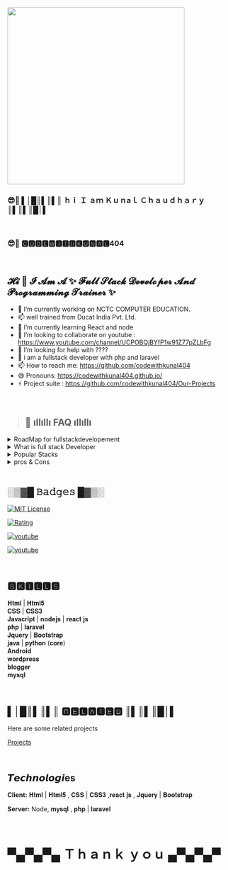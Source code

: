 <img src="https://avatars.githubusercontent.com/u/96905815?s=400&u=553c5881b1c1c05f3243bf2ff49fd054692238b5&v=4" width="400px" > 



### 😎🚀 ▌│█║▌║▌║ ｈｉ Ｉ ａｍ Ｋｕｎaｌ Ｃｈａｕｄｈａｒｙ ║▌║▌║█│▌
<br>

### 😎🚀 🅲🅾🅳🅴🆆🅸🆃🅷🅺🆄🅽🅰🅻404
<br>


## 𝓗𝓲 👋 𝓘 𝓐𝓶 𝓐 ✨ 𝓕𝓾𝓵𝓵 𝓢𝓽𝓪𝓬𝓴 𝓓𝓮𝓿𝓮𝓵𝓸𝓹𝓮𝓻 𝓐𝓷𝓭 𝓟𝓻𝓸𝓰𝓻𝓪𝓶𝓶𝓲𝓷𝓰 𝓣𝓻𝓪𝓲𝓷𝓮𝓻 ✨
- 🔭 I’m currently working on NCTC COMPUTER EDUCATION.
- 📫 well trained from Ducat India Pvt. Ltd.
- 🌱 I’m currently learning React and node
- 👯 I’m looking to collaborate on youtube : https://www.youtube.com/channel/UCPOBQjBYfP1w91Z77pZLbFg
- 🤔 I’m looking for help with ????
- 💬 i am a fullstack developer with php and laravel
- 📫 How to reach me: https://github.com/codewithkunal404
- 😄 Pronouns: https://codewithkunal404.github.io/
- ⚡ Project suite : https://github.com/codewithkunal404/Our-Projects


<br>

>## 🤔 ıllıllı FAQ ıllıllı


<details>

<summary>RoadMap for fullstackdevelopement</summary>

### Front End(Client Software)

- HTML
- CSS
- Bootstrap
- W3.CSS
- JavaScript
- ES5
- HTML DOM
- JSON
- XML
- jQuery
- Angular
- React
- Backbone.js
- Ember.js
- Redux
- Storybook
- GraphQL
- Meteor.js
- Grunt
- Gulp
   
### Back End(Server Software)
   
- PHP
- ASP
- C++
- C#
- Java
- Python
- Node.js
- Express.js
- Ruby
- REST
- Go
- SQL
- MongoDB
- Sass
- Less
- Firebase.com

</details>

<details>


<summary>What is full stack Developer</summary>
Full Stack Web Developer
> A full stack web developer is a person who can develop both client and server software.

In addition to mastering HTML and CSS, he/she also knows how to:

- Program a browser (like using JavaScript, jQuery, Angular, or Vue)
- Program a server (like using PHP, ASP, Python, or Node)
- Program a database (like using SQL, SQLite, or MongoDB)

</details>

<details>

<summary>Popular Stacks</summary>

- LAMP stack: JavaScript - Linux - Apache - MySQL - PHP
- LEMP stack: JavaScript - Linux - Nginx - MySQL - PHP
- MEAN stack: JavaScript - MongoDB - Express - AngularJS - Node.js
- Django stack: JavaScript - Python - Django - MySQL
- Ruby on Rails: JavaScript - Ruby - SQLite - Rails

</details>

<details>
<summary>pros & Cons</summary>
   
>## Advantages
   
> The advantage of being a full stack web developer is:

- You can master all the techniques involved in a development project
- You can make a prototype very rapidly
- You can provide help to all the team members
- You can reduce the cost of the project
- You can reduce the time used for team communication
- You can switch between front and back end development based on requirements
- You can better understand all aspects of new and upcoming technologies

>## Disadvantages
- The solution chosen can be wrong for the project
- The solution chosen can be dependent on developer skills
- The solution can generate a key person risk
- Being a full stack developer is increasingly complex

</details>

<br>

## ░▒▓█ 𝙱𝚊𝚍𝚐𝚎𝚜 █▓▒░


[![MIT License](https://img.shields.io/badge/License-MIT-green.svg)](https://github.com/codewithkunal404/Our-Projects/blob/main/LICENSE)

[![Rating](https://img.shields.io/amo/stars/dustman)](https://github.com/codewithkunal404)

[![youtube](https://img.shields.io/youtube/channel/views/UCPOBQjBYfP1w91Z77pZLbFg?label=youtube&style=social)](https://www.youtube.com/channel/UCPOBQjBYfP1w91Z77pZLbFg)

[![youtube](https://img.shields.io/powershellgallery/dt/Azure.Storage)](https://github.com/codewithkunal404)

<br>

## 🆂🅺🅸🅻🅻🆂

 𝐇𝐭𝐦𝐥 | 𝐇𝐭𝐦𝐥𝟓 
 <br>
 𝐂𝐒𝐒 | 𝐂𝐒𝐒𝟑
 <br>
 𝐉𝐚𝐯𝐚𝐜𝐫𝐢𝐩𝐭 | 𝐧𝐨𝐝𝐞𝐣𝐬 | 𝐫𝐞𝐚𝐜𝐭 𝐣𝐬 
 <br>
 𝐩𝐡𝐩 | 𝐥𝐚𝐫𝐚𝐯𝐞𝐥 
 <br>
 𝐉𝐪𝐮𝐞𝐫𝐲 | 𝐁𝐨𝐨𝐭𝐬𝐭𝐫𝐚𝐩 
 <br>
 𝐣𝐚𝐯𝐚 | 𝐩𝐲𝐭𝐡𝐨𝐧 (𝐜𝐨𝐫𝐞) 
 <br>
 𝐀𝐧𝐝𝐫𝐨𝐢𝐝 
 <br>
 𝐰𝐨𝐫𝐝𝐩𝐫𝐞𝐬𝐬
 <br>
 𝐛𝐥𝐨𝐠𝐠𝐞𝐫 
 <br>
 𝐦𝐲𝐬𝐪𝐥
 
 <br>
 

## ▌│█║▌║▌║ 🆁🅴🅻🅰🆃🅴🅳 ║▌║▌║█│▌

Here are some related projects

[Projects](https://github.com/codewithkunal404/Our-Projects)

<br>


##  𝙏𝙚𝙘𝙝𝙣𝙤𝙡𝙤𝙜𝙞es

**Client:** 𝐇𝐭𝐦𝐥 | 𝐇𝐭𝐦𝐥𝟓 ,  𝐂𝐒𝐒 | 𝐂𝐒𝐒𝟑 ,𝐫𝐞𝐚𝐜𝐭 𝐣𝐬 , 𝐉𝐪𝐮𝐞𝐫𝐲 | 𝐁𝐨𝐨𝐭𝐬𝐭𝐫𝐚𝐩 

**Server:** Node, 𝐦𝐲𝐬𝐪𝐥 , 𝐩𝐡𝐩 | 𝐥𝐚𝐫𝐚𝐯𝐞𝐥 

<br>

# ▀▄▀▄▀▄ Ｔｈａｎｋ ｙｏｕ ▄▀▄▀▄▀
